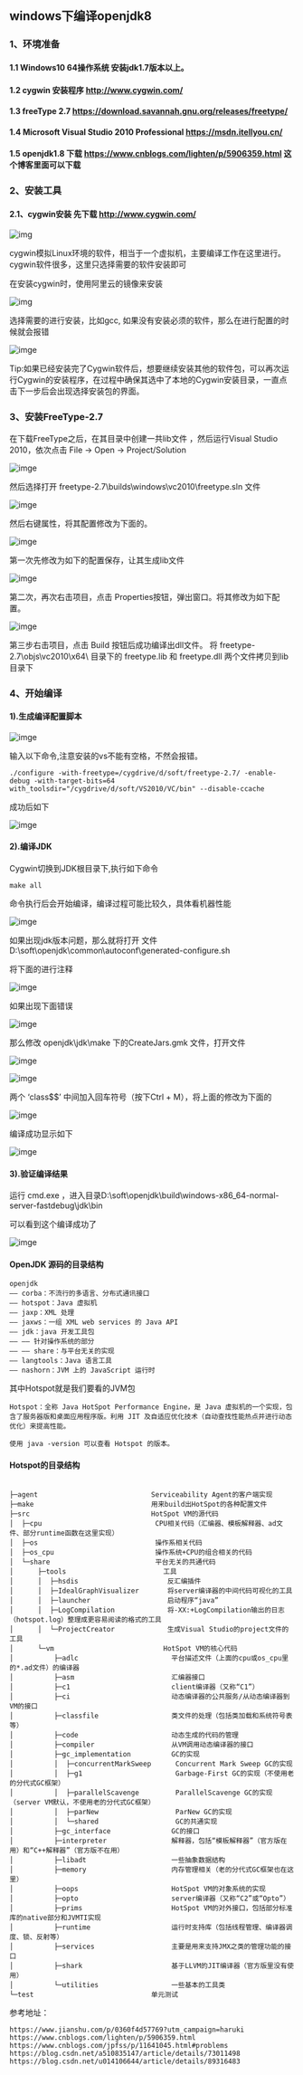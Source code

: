 

## windows下编译openjdk8

### 1、环境准备

####  1.1 Windows10 64操作系统 安装jdk1.7版本以上。

####  1.2 cygwin 安装程序 http://www.cygwin.com/

####  1.3 freeType 2.7  https://download.savannah.gnu.org/releases/freetype/

####  1.4 Microsoft Visual Studio 2010 Professional  https://msdn.itellyou.cn/

####  1.5 openjdk1.8 下载 https://www.cnblogs.com/lighten/p/5906359.html 这个博客里面可以下载

### 2、安装工具

####  2.1、cygwin安装 先下载 http://www.cygwin.com/

 ![img](image/cygwin-download-01.png)

cygwin模拟Linux环境的软件，相当于一个虚拟机，主要编译工作在这里进行。cygwin软件很多，这里只选择需要的软件安装即可

在安装cygwin时，使用阿里云的镜像来安装

![img](image/cygwin-mirrors-aliyun-01.png)

选择需要的进行安装，比如gcc,  如果没有安装必须的软件，那么在进行配置的时候就会报错

![imge](image/cygwin-necessary-procedures-01.png)

Tip:如果已经安装完了Cygwin软件后，想要继续安装其他的软件包，可以再次运行Cygwin的安装程序，在过程中确保其选中了本地的Cygwin安装目录，一直点击下一步后会出现选择安装包的界面。



### 3、安装FreeType-2.7 

在下载FreeType之后，在其目录中创建一共lib文件 ，然后运行Visual Studio 2010，依次点击 File -> Open -> Project/Solution

![imge](image/visual-studio-open-01.png)

然后选择打开 freetype-2.7\builds\windows\vc2010\freetype.sln 文件

![imge](image/visual-studio-open-freetype-01.png)

然后右键属性，将其配置修改为下面的。

![imge](image/visual-studio-open-freetype-property-01.png)

第一次先修改为如下的配置保存，让其生成lib文件

![imge](image/visual-studio-open-freetype-property-02.png)

第二次，再次右击项目，点击 Properties按钮，弹出窗口。将其修改为如下配置。

![imge](image/visual-studio-open-freetype-property-03.png)

第三步右击项目，点击 Build 按钮后成功编译出dll文件。
将 freetype-2.7\objs\vc2010\x64\ 目录下的 freetype.lib 和 freetype.dll 两个文件拷贝到lib目录下



### 4、开始编译

####  1).生成编译配置脚本

![imge](image/cygwin-configure-01.png)

输入以下命令,注意安装的vs不能有空格，不然会报错。

```
./configure -with-freetype=/cygdrive/d/soft/freetype-2.7/ -enable-debug -with-target-bits=64 with_toolsdir="/cygdrive/d/soft/VS2010/VC/bin" --disable-ccache
```

成功后如下

![imge](image/cygwin-success-01.png)

#### 2).编译JDK

Cygwin切换到JDK根目录下,执行如下命令

``` 
make all
```

命令执行后会开始编译，编译过程可能比较久，具体看机器性能

![imge](image/openjdk-make-all-01.png)



如果出现jdk版本问题，那么就将打开 文件D:\soft\openjdk\common\autoconf\generated-configure.sh

将下面的进行注释

![imge](image/openjdk-build-jdk7-01.png)



如果出现下面错误

![imge](image/openjdk-make-all-image-error-01.png)

那么修改 openjdk\jdk\make 下的CreateJars.gmk 文件，打开文件

![imge](image/openjdk-make-all-image-error-02.png)



![imge](image/openjdk-make-all-image-error-03.png)

两个 ‘class$$’ 中间加入回车符号（按下Ctrl + M），将上面的修改为下面的

![imge](image/openjdk-make-all-image-editor-01.png)



编译成功显示如下

![imge](image/openjdk-build-success-01.png)

#### 3).验证编译结果

运行 cmd.exe ，进入目录D:\soft\openjdk\build\windows-x86_64-normal-server-fastdebug\jdk\bin

可以看到这个编译成功了

![imge](image/openjdk-test-01.png)

#### OpenJDK 源码的目录结构

```
openjdk
—— corba：不流行的多语言、分布式通讯接口
—— hotspot：Java 虚拟机
—— jaxp：XML 处理
—— jaxws：一组 XML web services 的 Java API
—— jdk：java 开发工具包
—— —— 针对操作系统的部分
—— —— share：与平台无关的实现
—— langtools：Java 语言工具
—— nashorn：JVM 上的 JavaScript 运行时
```

其中Hotspot就是我们要看的JVM包

```
Hotspot：全称 Java HotSpot Performance Engine，是 Java 虚拟机的一个实现，包含了服务器版和桌面应用程序版。利用 JIT 及自适应优化技术（自动查找性能热点并进行动态优化）来提高性能。

使用 java -version 可以查看 Hotspot 的版本。
```

#### Hotspot的目录结构

```

├─agent                            Serviceability Agent的客户端实现
├─make                             用来build出HotSpot的各种配置文件
├─src                              HotSpot VM的源代码
│  ├─cpu                            CPU相关代码（汇编器、模板解释器、ad文件、部分runtime函数在这里实现）
│  ├─os                             操作系相关代码
│  ├─os_cpu                         操作系统+CPU的组合相关的代码
│  └─share                          平台无关的共通代码
│      ├─tools                        工具
│      │  ├─hsdis                      反汇编插件
│      │  ├─IdealGraphVisualizer       将server编译器的中间代码可视化的工具
│      │  ├─launcher                   启动程序“java”
│      │  ├─LogCompilation             将-XX:+LogCompilation输出的日志（hotspot.log）整理成更容易阅读的格式的工具
│      │  └─ProjectCreator             生成Visual Studio的project文件的工具
│      └─vm                           HotSpot VM的核心代码
│          ├─adlc                       平台描述文件（上面的cpu或os_cpu里的*.ad文件）的编译器
│          ├─asm                        汇编器接口
│          ├─c1                         client编译器（又称“C1”）
│          ├─ci                         动态编译器的公共服务/从动态编译器到VM的接口
│          ├─classfile                  类文件的处理（包括类加载和系统符号表等）
│          ├─code                       动态生成的代码的管理
│          ├─compiler                   从VM调用动态编译器的接口
│          ├─gc_implementation          GC的实现
│          │  ├─concurrentMarkSweep      Concurrent Mark Sweep GC的实现
│          │  ├─g1                       Garbage-First GC的实现（不使用老的分代式GC框架）
│          │  ├─parallelScavenge         ParallelScavenge GC的实现（server VM默认，不使用老的分代式GC框架）
│          │  ├─parNew                   ParNew GC的实现
│          │  └─shared                   GC的共通实现
│          ├─gc_interface               GC的接口
│          ├─interpreter                解释器，包括“模板解释器”（官方版在用）和“C++解释器”（官方版不在用）
│          ├─libadt                     一些抽象数据结构
│          ├─memory                     内存管理相关（老的分代式GC框架也在这里）
│          ├─oops                       HotSpot VM的对象系统的实现
│          ├─opto                       server编译器（又称“C2”或“Opto”）
│          ├─prims                      HotSpot VM的对外接口，包括部分标准库的native部分和JVMTI实现
│          ├─runtime                    运行时支持库（包括线程管理、编译器调度、锁、反射等）
│          ├─services                   主要是用来支持JMX之类的管理功能的接口
│          ├─shark                      基于LLVM的JIT编译器（官方版里没有使用）
│          └─utilities                  一些基本的工具类
└─test                             单元测试

```









参考地址：

```
https://www.jianshu.com/p/0360f4d57769?utm_campaign=haruki
https://www.cnblogs.com/lighten/p/5906359.html
https://www.cnblogs.com/jpfss/p/11641045.html#problems
https://blog.csdn.net/a510835147/article/details/73011498
https://blog.csdn.net/u014106644/article/details/89316483
```

